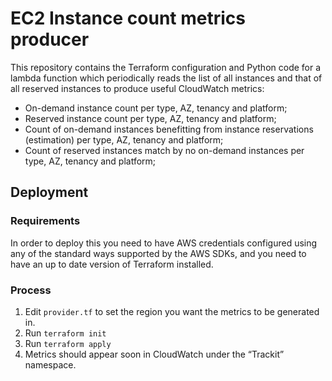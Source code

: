 # EC2 Instance count metrics producer

This repository contains the Terraform configuration and Python code for a
lambda function which periodically reads the list of all instances and that of
all reserved instances to produce useful CloudWatch metrics:

* On-demand instance count per type, AZ, tenancy and platform;
* Reserved instance count per type, AZ, tenancy and platform;
* Count of on-demand instances benefitting from instance reservations
  (estimation) per type, AZ, tenancy and platform;
* Count of reserved instances match by no on-demand instances per type, AZ,
  tenancy and platform;

## Deployment

### Requirements

In order to deploy this you need to have AWS credentials configured using any
of the standard ways supported by the AWS SDKs, and you need to have an up to
date version of Terraform installed.

### Process

1. Edit `provider.tf` to set the region you want the metrics to be generated in.
2. Run `terraform init`
3. Run `terraform apply`
4. Metrics should appear soon in CloudWatch under the “Trackit” namespace.
